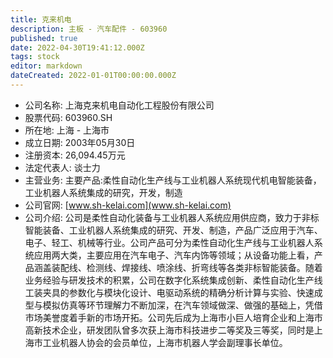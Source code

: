 ```yaml
---
title: 克来机电
description: 主板 - 汽车配件 - 603960
published: true
date: 2022-04-30T19:41:12.000Z
tags: stock
editor: markdown
dateCreated: 2022-01-01T00:00:00.000Z
---
```


- 公司名称: 上海克来机电自动化工程股份有限公司
- 股票代码: 603960.SH
- 所在地: 上海 - 上海市
- 成立日期: 2003年05月30日
- 注册资本: 26,094.45万元
- 法定代表人: 谈士力
- 主营业务: 主要产品:柔性自动化生产线与工业机器人系统现代机电智能装备，工业机器人系统集成的研究，开发，制造
- 公司官网: [www.sh-kelai.com](www.sh-kelai.com)
- 公司介绍: 公司是柔性自动化装备与工业机器人系统应用供应商，致力于非标智能装备、工业机器人系统集成的研究、开发、制造，产品广泛应用于汽车、电子、轻工、机械等行业。公司产品可分为柔性自动化生产线与工业机器人系统应用两大类，主要应用在汽车电子、汽车内饰等领域；从设备功能上看，产品涵盖装配线、检测线、焊接线、喷涂线、折弯线等各类非标智能装备。随着业务经验与研发技术的积累，公司在数字化系统集成创新、柔性自动化生产线工装夹具的参数化与模块化设计、电驱动系统的精确分析计算与实验、快速成型与模拟仿真等环节理解力不断加深，在汽车领域做深、做强的基础上，凭借市场美誉度着手新的市场开拓。公司先后成为上海市小巨人培育企业和上海市高新技术企业，研发团队曾多次获上海市科技进步二等奖及三等奖，同时是上海市工业机器人协会的会员单位，上海市机器人学会副理事长单位。



